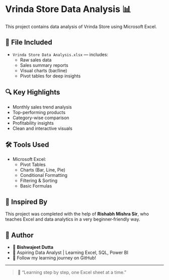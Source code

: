 # Vrinda Store Data Analysis 📊

This project contains data analysis of Vrinda Store using Microsoft Excel.

## 📁 File Included

- `Vrinda Store Data Analysis.xlsx` — includes:
  - Raw sales data
  - Sales summary reports
  - Visual charts (bar/line)
  - Pivot tables for deep insights

## 🔍 Key Highlights

- Monthly sales trend analysis
- Top-performing products
- Category-wise comparison
- Profitability insights
- Clean and interactive visuals

## 🛠️ Tools Used

- Microsoft Excel:
  - Pivot Tables
  - Charts (Bar, Line, Pie)
  - Conditional Formatting
  - Filtering & Sorting
  - Basic Formulas

## 🙏 Inspired By

This project was completed with the help of **Rishabh Mishra Sir**, who teaches Excel and data analytics in a very beginner‑friendly way.

## 📌 Author

- 👤 **Bishwajeet Dutta**
- 💼 Aspiring Data Analyst | Learning Excel, SQL, Power BI
- 🌱 Follow my learning journey on GitHub!

---

> 🧠 “Learning step by step, one Excel sheet at a time.”

